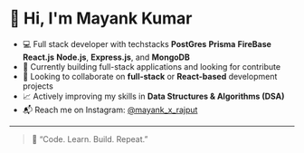 # 👋 Hi, I'm Mayank Kumar

- 💻 Full stack developer with techstacks **PostGres** **Prisma** **FireBase** **React.js** **Node.js**, **Express.js**, and **MongoDB**
- 🌱 Currently building full-stack applications and looking for contribute
- 🤝 Looking to collaborate on **full-stack** or **React-based** development projects
- 📈 Actively improving my skills in **Data Structures & Algorithms (DSA)**
- 📬 Reach me on Instagram: [@mayank_x_rajput](https://www.instagram.com/mayank_x_rajput)

---

> 🚀 “Code. Learn. Build. Repeat.”  
